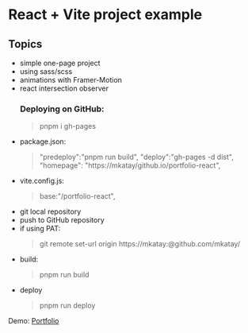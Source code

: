 # React + Vite project example

## Topics

- simple one-page project
- using sass/scss
- animations with Framer-Motion
- react intersection observer
  ### Deploying on GitHub:
    > pnpm i gh-pages
- package.json:
    > "predeploy":"pnpm run build",
    > "deploy":"gh-pages -d dist",
    >  "homepage": "https://mkatay/github.io/portfolio-react",
- vite.config.js:
    > base:"/portfolio-react",
- git local repository
- push to GitHub repository
- if using PAT:
    > git remote set-url origin https://mkatay:<token>@github.com/mkatay/<project-name>
- build:
    > pnpm run build
- deploy
    > pnpm run deploy

Demo: [Portfolio](https://mkatay.github.io/portfolio-react/#Home)
    
